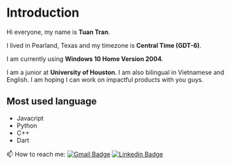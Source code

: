 # Introduction
Hi everyone, my name is **Tuan Tran**. 

I lived in Pearland, Texas and my timezone is **Central Time (GDT-6)**.

I am currently using __Windows 10 Home Version 2004__.

I am a junior at **University of Houston**. I am also bilingual in Vietnamese and English. I am hoping I can work on impactful products with you guys.

## Most used language
* Javacript
* Python
* C++
* Dart

📫 How to reach me: [![Gmail Badge](https://img.shields.io/badge/-tmtran38@uh.edu-c14438?style=flat&logo=Gmail&logoColor=white)](mailto:tmtran38@uh.edu "Connect via Email")
[![Linkedin Badge](https://img.shields.io/badge/-TuanTran-0072b1?style=flat&logo=Linkedin&logoColor=white)](https://www.linkedin.com/in/tuan-tran26/ "Connect on LinkedIn")
